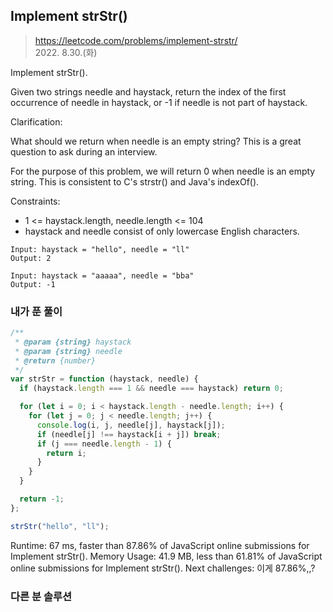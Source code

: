 ## Implement strStr()

> https://leetcode.com/problems/implement-strstr/  
> 2022. 8.30.(화)

Implement strStr().

Given two strings needle and haystack, return the index of the first occurrence of needle in haystack, or -1 if needle is not part of haystack.

Clarification:

What should we return when needle is an empty string? This is a great question to ask during an interview.

For the purpose of this problem, we will return 0 when needle is an empty string. This is consistent to C's strstr() and Java's indexOf().

Constraints:

- 1 <= haystack.length, needle.length <= 104
- haystack and needle consist of only lowercase English characters.

```
Input: haystack = "hello", needle = "ll"
Output: 2

Input: haystack = "aaaaa", needle = "bba"
Output: -1
```

### 내가 푼 풀이

```js
/**
 * @param {string} haystack
 * @param {string} needle
 * @return {number}
 */
var strStr = function (haystack, needle) {
  if (haystack.length === 1 && needle === haystack) return 0;

  for (let i = 0; i < haystack.length - needle.length; i++) {
    for (let j = 0; j < needle.length; j++) {
      console.log(i, j, needle[j], haystack[j]);
      if (needle[j] !== haystack[i + j]) break;
      if (j === needle.length - 1) {
        return i;
      }
    }
  }  

  return -1;
};

strStr("hello", "ll");
```
Runtime: 67 ms, faster than 87.86% of JavaScript online submissions for Implement strStr().
Memory Usage: 41.9 MB, less than 61.81% of JavaScript online submissions for Implement strStr().
Next challenges:
이게 87.86%,,?

### 다른 분 솔루션
